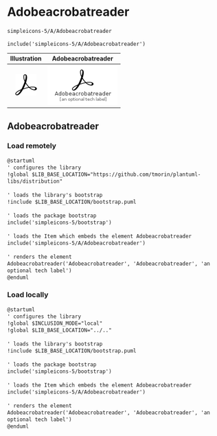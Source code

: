 # Adobeacrobatreader


```text
simpleicons-5/A/Adobeacrobatreader
```

```text
include('simpleicons-5/A/Adobeacrobatreader')
```



| Illustration | Adobeacrobatreader |
| :---: | :---: |
| ![illustration for Illustration](../../simpleicons-5/A/Adobeacrobatreader.png) | ![illustration for Adobeacrobatreader](../../simpleicons-5/A/Adobeacrobatreader.Local.png) |




## Adobeacrobatreader

### Load remotely
```plantuml
@startuml
' configures the library
!global $LIB_BASE_LOCATION="https://github.com/tmorin/plantuml-libs/distribution"

' loads the library's bootstrap
!include $LIB_BASE_LOCATION/bootstrap.puml

' loads the package bootstrap
include('simpleicons-5/bootstrap')

' loads the Item which embeds the element Adobeacrobatreader
include('simpleicons-5/A/Adobeacrobatreader')

' renders the element
Adobeacrobatreader('Adobeacrobatreader', 'Adobeacrobatreader', 'an optional tech label')
@enduml
```

### Load locally
```plantuml
@startuml
' configures the library
!global $INCLUSION_MODE="local"
!global $LIB_BASE_LOCATION="../.."

' loads the library's bootstrap
!include $LIB_BASE_LOCATION/bootstrap.puml

' loads the package bootstrap
include('simpleicons-5/bootstrap')

' loads the Item which embeds the element Adobeacrobatreader
include('simpleicons-5/A/Adobeacrobatreader')

' renders the element
Adobeacrobatreader('Adobeacrobatreader', 'Adobeacrobatreader', 'an optional tech label')
@enduml
```

